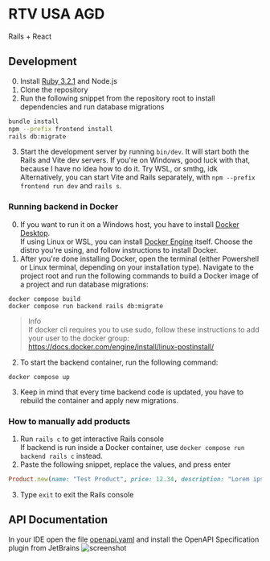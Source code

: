 # RTV USA AGD
Rails + React

## Development
0. Install [Ruby 3.2.1](https://www.ruby-lang.org/en/documentation/installation/) and Node.js
1. Clone the repository
2. Run the following snippet from the repository root to install dependencies and run database migrations
```sh
bundle install
npm --prefix frontend install
rails db:migrate
```
3. Start the development server by running `bin/dev`. It will start both the Rails and Vite dev servers. If you're on Windows, good luck with that, because I have no idea how to do it. Try WSL, or smthg, idk  
   Alternatively, you can start Vite and Rails separately, with `npm --prefix frontend run dev` and `rails s`.

### Running backend in Docker
0. If you want to run it on a Windows host, you have to install [Docker Desktop](https://docs.docker.com/desktop/install/windows-install/).  
   If using Linux or WSL, you can install [Docker Engine](https://docs.docker.com/engine/install/#server) itself. Choose the distro you're using, and follow instructions to install Docker.
1. After you're done installing Docker, open the terminal (either Powershell or Linux terminal, depending on your installation type). Navigate to the project root and run the following commands to build a Docker image of a project and run database migrations:
```shell
docker compose build
docker compose run backend rails db:migrate
```
> Info  
> If docker cli requires you to use sudo, follow these instructions to add your user to the docker group:
> https://docs.docker.com/engine/install/linux-postinstall/

2. To start the backend container, run the following command:
```shell
docker compose up
```

3. Keep in mind that every time backend code is updated, you have to rebuild the container and apply new migrations.

### How to manually add products
1. Run `rails c` to get interactive Rails console  
   If backend is run inside a Docker container, use `docker compose run backend rails c` instead.
2. Paste the following snippet, replace the values, and press enter
```rb
Product.new(name: "Test Product", price: 12.34, description: "Lorem ipsum").save
```
3. Type `exit` to exit the Rails console

## API Documentation
In your IDE open the file [openapi.yaml](openapi.yaml) and install the OpenAPI Specification plugin from JetBrains
![screenshot](https://cdn.discordapp.com/attachments/969317854635769929/1091670517859242014/image.png)
